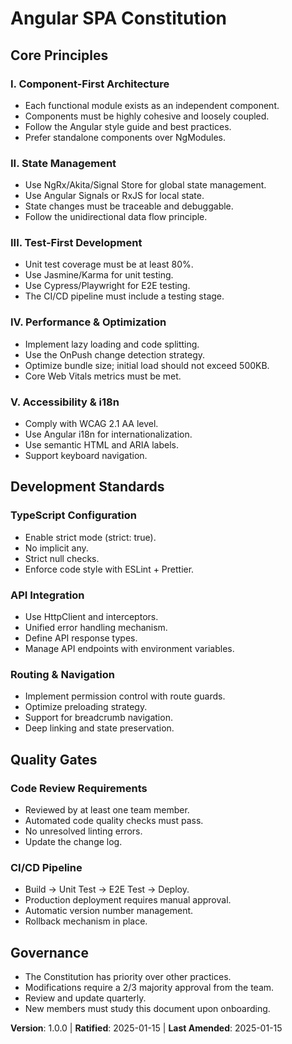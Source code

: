 # Angular SPA Constitution

## Core Principles

### I. Component-First Architecture
- Each functional module exists as an independent component.
- Components must be highly cohesive and loosely coupled.
- Follow the Angular style guide and best practices.
- Prefer standalone components over NgModules.

### II. State Management
- Use NgRx/Akita/Signal Store for global state management.
- Use Angular Signals or RxJS for local state.
- State changes must be traceable and debuggable.
- Follow the unidirectional data flow principle.

### III. Test-First Development
- Unit test coverage must be at least 80%.
- Use Jasmine/Karma for unit testing.
- Use Cypress/Playwright for E2E testing.
- The CI/CD pipeline must include a testing stage.

### IV. Performance & Optimization
- Implement lazy loading and code splitting.
- Use the OnPush change detection strategy.
- Optimize bundle size; initial load should not exceed 500KB.
- Core Web Vitals metrics must be met.

### V. Accessibility & i18n
- Comply with WCAG 2.1 AA level.
- Use Angular i18n for internationalization.
- Use semantic HTML and ARIA labels.
- Support keyboard navigation.

## Development Standards

### TypeScript Configuration
- Enable strict mode (strict: true).
- No implicit any.
- Strict null checks.
- Enforce code style with ESLint + Prettier.

### API Integration
- Use HttpClient and interceptors.
- Unified error handling mechanism.
- Define API response types.
- Manage API endpoints with environment variables.

### Routing & Navigation
- Implement permission control with route guards.
- Optimize preloading strategy.
- Support for breadcrumb navigation.
- Deep linking and state preservation.

## Quality Gates

### Code Review Requirements
- Reviewed by at least one team member.
- Automated code quality checks must pass.
- No unresolved linting errors.
- Update the change log.

### CI/CD Pipeline
- Build → Unit Test → E2E Test → Deploy.
- Production deployment requires manual approval.
- Automatic version number management.
- Rollback mechanism in place.

## Governance

- The Constitution has priority over other practices.
- Modifications require a 2/3 majority approval from the team.
- Review and update quarterly.
- New members must study this document upon onboarding.

**Version**: 1.0.0 | **Ratified**: 2025-01-15 | **Last Amended**: 2025-01-15
